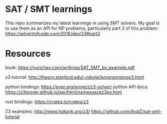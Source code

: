 # SAT / SMT learnings

This repo summarizes my latest learnings in using SMT solvers. My goal is to use them as an API for NP problems, particularly part 2 of this problem: https://adventofcode.com/2018/day/23#part2

# Resources

book:
https://yurichev.com/writings/SAT_SMT_by_example.pdf

z3 tutorial:
http://theory.stanford.edu/~nikolaj/programmingz3.html

python bindings:
https://pypi.org/project/z3-solver/
python API docs:
https://z3prover.github.io/api/html/namespacez3py.html

rust bindings:
https://crates.io/crates/z3

Z3 examples:
http://www.hakank.org/z3/
https://github.com/AvalZ/sat-smt-tutorial
